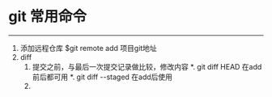 # git 常用命令

***

1.  添加远程仓库 
    $git remote add 项目git地址
2.  diff 
    1. 提交之前，与最后一次提交记录做比较，修改内容
        *. git diff HEAD 在add前后都可用
        *. git diff --staged 在add后使用
    2. 
